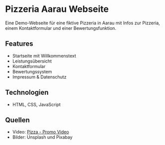 # Pizzeria Aarau Webseite

Eine Demo-Webseite für eine fiktive Pizzeria in Aarau mit Infos zur Pizzeria, einem Kontaktformular und einer Bewertungsfunktion.

## Features

- Startseite mit Willkommenstext
- Leistungsübersicht
- Kontaktformular
- Bewertungssystem
- Impressum & Datenschutz

## Technologien

- HTML, CSS, JavaScript

## Quellen

- Video: [Pizza - Promo Video](https://www.youtube.com/watch?v=T3AHBe0I0yc)
- Bilder: Unsplash und Pixabay
